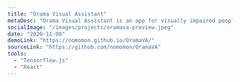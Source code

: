 ```yaml
---
title: "Orama Visual Assistant"
metaDesc: "Orama Visual Assistant is an app for visually impaired people that announces objects detected using user's phone camera."
socialImage: "/images/projects/oramava-preview.jpeg"
date: "2020-11-08"
demoLink: "https://nomomon.github.io/OramaVA/"
sourceLink: "https://github.com/nomomon/OramaVA"
tools:
  - "Tensorflow.js"
  - "React"
---
```

